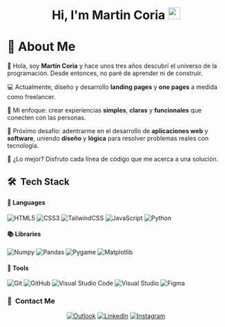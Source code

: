 <h1 align="center">
  Hi, I'm Martin Coria
  <img src="https://media.giphy.com/media/hvRJCLFzcasrR4ia7z/giphy.gif" width="28">
</h1>


<h1>💫 About Me</h1>
<p>👋 Hola, soy <strong>Martín Coria</strong> y hace unos tres años descubrí el universo de la programación. Desde entonces, no paré de aprender ni de construir.</p>
<p>💻 Actualmente, diseño y desarrollo <strong>landing pages</strong> y <strong>one pages</strong> a medida como freelancer.</p>
<p>🎯 Mi enfoque: crear experiencias <strong>simples</strong>, <strong>claras</strong> y <strong>funcionales</strong> que conecten con las personas.</p>
<p>🚧 Próximo desafío: adentrarme en el desarrollo de <strong>aplicaciones web</strong> y <strong>software</strong>, uniendo <strong>diseño</strong> y <strong>lógica</strong> para resolver problemas reales con tecnología.</p>
<p>🧩 ¿Lo mejor? Disfruto cada línea de código que me acerca a una solución.</p>


## 🛠 &nbsp;Tech Stack

#### 🔧 Languages

![HTML5](https://img.shields.io/badge/html5-%23E34F26.svg?style=for-the-badge&logo=html5&logoColor=white)
![CSS3](https://img.shields.io/badge/css3-%231572B6.svg?style=for-the-badge&logo=css3&logoColor=white)
![TailwindCSS](https://img.shields.io/badge/tailwindcss-%2338B2AC.svg?style=for-the-badge&logo=tailwind-css&logoColor=white)
![JavaScript](https://img.shields.io/badge/JavaScript-%23323330.svg?style=for-the-badge&logo=javascript&logoColor=F7DF1E)
![Python](https://img.shields.io/badge/Python-%2314354C.svg?style=for-the-badge&logo=python&logoColor=white)

<!--#### 🖥️ Frameworks

![Flutter](https://img.shields.io/badge/flutter-%2302569B.svg?style=for-the-badge&logo=flutter&logoColor=white)
![Laravel](https://img.shields.io/badge/Laravel-%23FF2D20.svg?style=for-the-badge&logo=laravel&logoColor=white)
![Three.js](https://img.shields.io/badge/Three.js-%23000000.svg?style=for-the-badge&logo=three.js&logoColor=white)
![OpenGL](https://img.shields.io/badge/OpenGL-%23FFFFFF.svg?style=for-the-badge&logo=opengl)
![TensorFlow](https://img.shields.io/badge/TensorFlow-%23FF6F00.svg?style=for-the-badge&logo=tensorflow&logoColor=white)
![Keras](https://img.shields.io/badge/Keras-%23D00000.svg?style=for-the-badge&logo=keras&logoColor=white)-->

#### 📚 Libraries

![Numpy](https://img.shields.io/badge/NumPy-%23013243.svg?style=for-the-badge&logo=numpy&logoColor=white)
![Pandas](https://img.shields.io/badge/Pandas-%23150458.svg?style=for-the-badge&logo=pandas&logoColor=white)
![Pygame](https://img.shields.io/badge/pygame-%23F7931E.svg?style=for-the-badge&logo=pygame&logoColor=white)
![Matplotlib](https://img.shields.io/badge/Matplotlib-%23E20000.svg?style=for-the-badge&logo=matplotlib&logoColor=white)

#### 🔧 Tools

![Git](https://img.shields.io/badge/git-%23F05033.svg?style=for-the-badge&logo=git&logoColor=white)
![GitHub](https://img.shields.io/badge/github-%23121011.svg?style=for-the-badge&logo=github&logoColor=white)
![Visual Studio Code](https://img.shields.io/badge/Visual%20Studio%20Code-0078d7.svg?style=for-the-badge&logo=visual-studio-code&logoColor=white)
![Visual Studio](https://img.shields.io/badge/Visual%20Studio-5C2D91.svg?style=for-the-badge&logo=visual-studio&logoColor=white)
![Figma](https://img.shields.io/badge/Figma-%23F24E1E.svg?style=for-the-badge&logo=figma&logoColor=white)



### 🔗 &nbsp;Contact Me

<div align="center">
<a href="mailto:coriamartin-dev@outlook.com"><img src="https://img.shields.io/badge/Outlook-0078D4?style=for-the-badge&logo=microsoftoutlook&logoColor=white" alt="Outlook"></a>
<a href="https://www.linkedin.com/in/martincoria26/"><img src="https://img.shields.io/badge/LinkedIn-0A66C2?style=for-the-badge&logo=linkedin&logoColor=white" alt="LinkedIn"></a>
<a href="https://www.instagram.com/coriamartinn/"><img src="https://img.shields.io/badge/Instagram-E4405F?style=for-the-badge&logo=instagram&logoColor=white" alt="Instagram">
</a>
</div>
